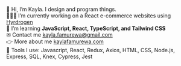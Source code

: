 👋 Hi, I’m Kayla. I design and program things. <br/>
👩🏾‍💻 I’m currently working on a React e-commerce websites using [Hyrdrogen](https://shopify.dev/custom-storefronts/hydrogen) <br/>
🌱 I’m learning **JavaScript, React, TypeScript, and Tailwind CSS** <br/>
✉ Contact me kayla.famurewa@gmail.com <br/>
👉 More about me [kaylafamurewa.com](https://kaylafamurewa.com)<br/>
🧰 Tools I use: Javascript, React, Redux, Axios, HTML, CSS, Node.js, Express, SQL, Knex, Cypress, Jest


<!---
kfam22/kfam22 is a ✨ special ✨ repository because its `README.md` (this file) appears on your GitHub profile.
You can click the Preview link to take a look at your changes.
--->
